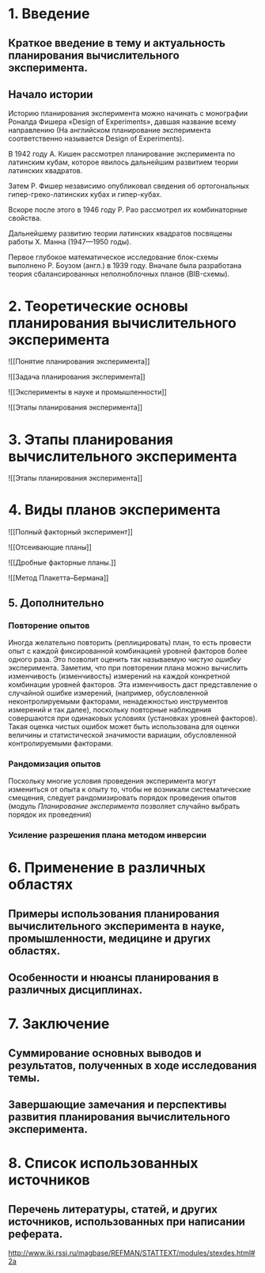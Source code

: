 # 1. Введение

## Краткое введение в тему и актуальность планирования вычислительного эксперимента.

## Начало истории
Историю планирования эксперимента можно начинать с монографии Роналда Фишера «Design of Experiments», давшая название всему направлению (На английском планирование эксперимента соответственно называется Design of Experiments).

В 1942 году А. Кишен рассмотрел планирование эксперимента по латинским кубам, которое явилось дальнейшим развитием теории латинских квадратов.

Затем Р. Фишер независимо опубликовал сведения об ортогональных гипер-греко-латинских кубах и гипер-кубах.

Вскоре после этого в 1946 году Р. Рао рассмотрел их комбинаторные свойства.

Дальнейшему развитию теории латинских квадратов посвящены работы Х. Манна (1947—1950 годы).

Первое глубокое математическое исследование блок-схемы выполнено Р. Боузом (англ.) в 1939 году. Вначале была разработана теория сбалансированных неполноблочных планов (BIB-схемы).

# 2. Теоретические основы планирования вычислительного эксперимента

![[Понятие планирования эксперимента]]

![[Задача планирования эксперимента]]

![[Эксперименты в науке и промышленности]]

![[Этапы планирования эксперимента]]

# 3. Этапы планирования вычислительного эксперимента
![[Этапы планирования эксперимента]]

# 4. Виды планов эксперимента

![[Полный факторный эксперимент]]

![[Отсеивающие планы]]

![[Дробные факторные планы.]]

![[Метод Плакетта–Бермана]]

## 5. Дополнительно

### Повторение опытов
Иногда желательно повторить (реплицировать) план, то есть провести опыт с каждой фиксированной комбинацией уровней факторов более одного раза. Это позволит оценить так называемую _чистую ошибку_ эксперимента. Заметим, что при повторении плана можно вычислить изменчивость (изменчивость) измерений на каждой конкретной комбинации уровней факторов. Эта изменчивость даст представление о случайной ошибке измерений, (например, обусловленной неконтролируемыми факторами, ненадежностью инструментов измерений и так далее), поскольку повторные наблюдения совершаются при одинаковых условиях (установках уровней факторов). Такая оценка чистых ошибок может быть использована для оценки величины и статистической значимости вариации, обусловленной контролируемыми факторами.

### Рандомизация опытов
Поскольку многие условия проведения эксперимента могут измениться от опыта к опыту то, чтобы не возникали систематические смещения, следует рандомизировать порядок проведения опытов (модуль _Планирование эксперимента_ позволяет случайно выбрать порядок их проведения)

### Усиление разрешения плана методом инверсии

# 6. Применение в различных областях

## Примеры использования планирования вычислительного эксперимента в науке, промышленности, медицине и других областях.

## Особенности и нюансы планирования в различных дисциплинах.

# 7. Заключение
## Суммирование основных выводов и результатов, полученных в ходе исследования темы.

## Завершающие замечания и перспективы развития планирования вычислительного эксперимента.

# 8. Список использованных источников
## Перечень литературы, статей, и других источников, использованных при написании реферата.

<http://www.iki.rssi.ru/magbase/REFMAN/STATTEXT/modules/stexdes.html#2a>
